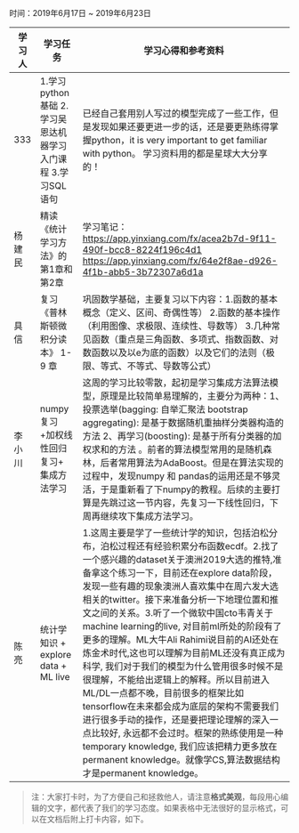 时间：2019年6月17日 ~ 2019年6月23日

学习人|学习任务|学习心得和参考资料
------ | ------ | ------ 
333 | 1.学习 python基础  2.学习吴恩达机器学习入门课程  3.学习SQL语句| 已经自己套用别人写过的模型完成了一些工作，但是发现如果还要更进一步的话，还是要更熟练得掌握python，it is very important to get familiar with python。 学习资料用的都是星球大大分享的！
杨建民 | 精读《统计学习方法》的第1章和第2章|学习笔记：https://app.yinxiang.com/fx/acea2b7d-9f11-490f-bcc8-8224f196c4d1 https://app.yinxiang.com/fx/64e2f8ae-d926-4f1b-abb5-3b72307a6d1a
具信 |复习《普林斯顿微积分读本》 1- 9 章  | 巩固数学基础，主要复习以下内容：1.函数的基本概念（定义、区间、奇偶性等） 2.函数的基本操作（利用图像、求极限、连续性、导数等） 3.几种常见函数（重点是三角函数、多项式、指数函数、对数函数以及以e为底的函数）以及它们的法则（极限、等式、不等式、导数等公式）
李小川 | numpy复习 +加权线性回归复习+ 集成方法学习 | 这周的学习比较零散，起初是学习集成方法算法模型，原理是比较简单易理解的，主要分为两种：1、投票选举(bagging: 自举汇聚法 bootstrap aggregating): 是基于数据随机重抽样分类器构造的方法 2、再学习(boosting): 是基于所有分类器的加权求和的方法 。前者的算法模型常用的是随机森林，后者常用算法为AdaBoost。但是在算法实现的过程中，发现numpy 和 pandas的运用还是不够灵活，于是重新看了下numpy的教程。后续的主要打算是先跳过这一节内容，先复习一下线性回归，下周再继续攻下集成方法学习。
陈亮 | 统计学知识 + explore data + ML live | 1.这周主要是学了一些统计学的知识，包括泊松分布，泊松过程还有经验积累分布函数ecdf。2.找了一个感兴趣的dataset关于澳洲2019大选的推特,准备拿这个练习一下，目前还在explore data阶段，发现一些有趣的现象澳洲人喜欢集中在周六发大选相关的twitter。接下来准备分析一下地理位置和推文之间的关系。3.听了一个微软中国cto韦青关于machine learning的live, 对目前ml所处的阶段有了更多的理解。ML大牛Ali Rahimi说目前的AI还处在炼金术时代,这也可以理解为目前ML还没有真正成为科学, 我们对于我们的模型为什么管用很多时候不是很理解，不能给出逻辑上的解释。所以目前进入ML/DL一点都不晚，目前很多的框架比如tensorflow在未来都会成为底层的架构不需要我们进行很多手动的操作，还是要把理论理解的深入一点比较好, 永远都不会过时。框架的熟练使用是一种temporary knowledge, 我们应该把精力更多放在permanent knowledge。就像学CS,算法数据结构才是permanent knowledge。
> 注：大家打卡时，为了方便自己和拯救他人，请注意**格式美观**，每段用心编辑的文字，都代表了我们的学习态度。如果表格中无法很好的显示格式，可以在文档后附上打卡内容，如下。
